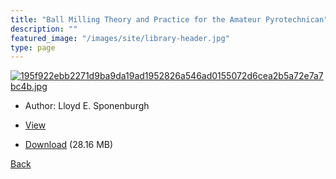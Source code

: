 ```yaml
---
title: "Ball Milling Theory and Practice for the Amateur Pyrotechnican"
description: ""
featured_image: "/images/site/library-header.jpg"
type: page
---
```


<a href="https://drive.google.com/uc?export=view&id=1cJKSjXQ4EhsL0yY8NXvM3hi6UA6WVk9q" target="_blank">![195f922ebb2271d9ba9da19ad1952826a546ad0155072d6cea2b5a72e7a7bc4b.jpg](https://drive.google.com/uc?export=view&id=1vJtjSFEiMsEJjv2xxgCRYPriMA88Szov)</a>
* Author: Lloyd E. Sponenburgh
* <a href="https://drive.google.com/uc?export=view&id=1cJKSjXQ4EhsL0yY8NXvM3hi6UA6WVk9q" target="_blank">View</a>

* [Download](https://drive.google.com/uc?export=download&id=1cJKSjXQ4EhsL0yY8NXvM3hi6UA6WVk9q) (28.16 MB)

[Back](/library/)

